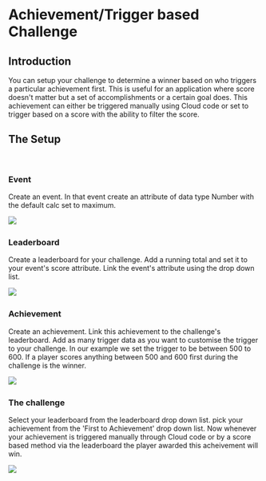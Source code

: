 # Achievement/Trigger based Challenge

## Introduction

You can setup your challenge to determine a winner based on who triggers a particular achievement first. This is useful for an application where score doesn't matter but a set of accomplishments or a certain goal does. This achievement can either be triggered manually using Cloud code or set to trigger based on a score with the ability to filter the score.  

## The Setup

 

### Event

Create an event. In that event create an attribute of data type Number with the default calc set to maximum.

![](\img\TriggerChal\1.jpg)
 

### Leaderboard

Create a leaderboard for your challenge. Add a running total and set it to your event's score attribute. Link the event's attribute using the drop down list.

![](\img\TriggerChal\2.jpg)
 

### Achievement

Create an achievement. Link this achievement to the challenge's leaderboard. Add as many trigger data as you want to customise the trigger to your challenge. In our example we set the trigger to be between 500 to 600. If a player scores anything between 500 and 600 first during the challenge is the winner.

![](\img\TriggerChal\3.jpg)
 

### The challenge

Select your leaderboard from the leaderboard drop down list. pick your achievement from the 'First to Achievement' drop down list. Now whenever your achievement is triggered manually through Cloud code or by a score based method via the leaderboard the player awarded this acheivement will win.

![](\img\TriggerChal\4.jpg)
